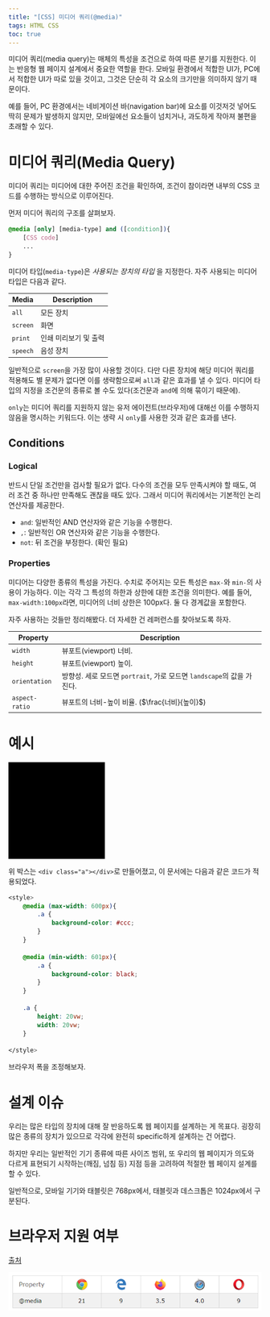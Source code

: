 ```yaml
---
title: "[CSS] 미디어 쿼리(@media)"
tags: HTML CSS
toc: true
---
```

<style>
	@media (max-width: 600px){
		.a {
			background-color: #ccc;
		}
	}

	@media (min-width: 601px){
		.a {
			background-color: black;
		}
	}

	.a {
		height: 20vw;
		width: 20vw;
	}
	
</style>


미디어 쿼리(media query)는 매체의 특성을 조건으로 하여 따른 분기를 지원한다. 이는 반응형 웹 페이지 설계에서 중요한 역할을 한다. 모바일 환경에서 적합한 UI가, PC에서 적합한 UI가 따로 있을 것이고, 그것은 단순히 각 요소의 크기만을 의미하지 않기 때문이다.

예를 들어, PC 환경에서는 네비게이션 바(navigation bar)에 요소를 이것저것 넣어도 딱히 문제가 발생하지 않지만, 모바일에선 요소들이 넘치거나, 과도하게 작아져 불편을 초래할 수 있다.

# 미디어 쿼리(Media Query)
미디어 쿼리는 미디어에 대한 주어진 조건을 확인하여, 조건이 참이라면 내부의 CSS 코드를 수행하는 방식으로 이루어진다.

먼저 미디어 쿼리의 구조를 살펴보자.

```css
@media [only] [media-type] and ([condition]){
	[CSS code]
	...
}
```

미디어 타입(`media-type`)은 _사용되는 장치의 타입_ 을 지정한다. 자주 사용되는 미디어 타입은 다음과 같다.

Media | Description
---|---
`all` | 모든 장치
`screen` | 화면
`print` | 인쇄 미리보기 및 출력
`speech` | 음성 장치

일반적으로 `screen`을 가장 많이 사용할 것이다. 다만 다른 장치에 해당 미디어 쿼리를 적용해도 별 문제가 없다면 이를 생략함으로써 `all`과 같은 효과를 낼 수 있다. 미디어 타입의 지정을 조건문의 종류로 볼 수도 있다(조건문과 `and`에 의해 묶이기 때문에).

`only`는 미디어 쿼리를 지원하지 않는 유저 에이전트(브라우저)에 대해선 이를 수행하지 않음을 명시하는 키워드다. 이는 생략 시 `only`를 사용한 것과 같은 효과를 낸다.

## Conditions
### Logical
반드시 단일 조건만을 검사할 필요가 없다. 다수의 조건을 모두 만족시켜야 할 때도, 여러 조건 중 하나만 만족해도 괜찮을 때도 있다. 그래서 미디어 쿼리에서는 기본적인 논리 연산자를 제공한다.

- `and`: 일반적인 AND 연산자와 같은 기능을 수행한다.
- `,`: 일반적인 OR 연산자와 같은 기능을 수행한다.
- `not`: 뒤 조건을 부정한다. (확인 필요)

### Properties
미디어는 다양한 종류의 특성을 가진다. 수치로 주어지는 모든 특성은 `max-`와 `min-`의 사용이 가능하다. 이는 각각 그 특성의 하한과 상한에 대한 조건을 의미한다. 예를 들어, `max-width:100px`라면, 미디어의 너비 상한은 100px다. 둘 다 경계값을 포함한다.

자주 사용하는 것들만 정리해봤다. 더 자세한 건 레퍼런스를 찾아보도록 하자.

Property | Description
---|---
`width` | 뷰포트(viewport) 너비.
`height` | 뷰포트(viewport) 높이.
`orientation` | 방향성. 세로 모드면 `portrait`, 가로 모드면 `landscape`의 값을 가진다.
`aspect-ratio` | 뷰포트의 너비-높이 비율. ($\frac{너비}{높이}$) 

# 예시

<div class="a"></div>

위 박스는 `<div class="a"></div>`로 만들어졌고, 이 문서에는 다음과 같은 코드가 적용되었다.

```css
<style>
	@media (max-width: 600px){
		.a {
			background-color: #ccc;
		}
	}

	@media (min-width: 601px){
		.a {
			background-color: black;
		}
	}

	.a {
		height: 20vw;
		width: 20vw;
	}
	
</style>
```

브라우저 폭을 조정해보자.

# 설계 이슈
우리는 많은 타입의 장치에 대해 잘 반응하도록 웹 페이지를 설계하는 게 목표다. 굉장히 많은 종류의 장치가 있으므로 각각에 완전히 specific하게 설계하는 건 어렵다.

하지만 우리는 일반적인 기기 종류에 따른 사이즈 범위, 또 우리의 웹 페이지가 의도와 다르게 표현되기 시작하는(깨짐, 넘침 등) 지점 등을 고려하여 적절한 웹 페이지 설계를 할 수 있다.

일반적으로, 모바일 기기와 태블릿은 768px에서, 태블릿과 데스크톱은 1024px에서 구분된다. 


# 브라우저 지원 여부

[출처](https://www.w3schools.com/cssref/css3_pr_mediaquery.asp)

![](/imgs/htmlcss/css3.png)

<script async src="https://static.codepen.io/assets/embed/ei.js"></script>



